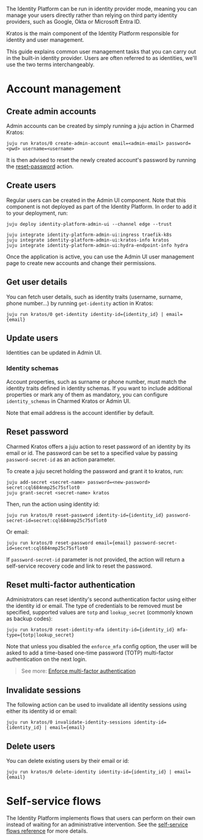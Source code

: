 The Identity Platform can be run in identity provider mode, meaning you can manage your users directly
rather than relying on third party identity providers, such as Google, Okta or Microsoft Entra ID.

Kratos is the main component of the Identity Platform responsible for identity and user management.

This guide explains common user management tasks that you can carry out in the built-in identity provider.
Users are often referred to as identities, we'll use the two terms interchangeably.

# Account management

## Create admin accounts

Admin accounts can be created by simply running a juju action in Charmed Kratos:

```
juju run kratos/0 create-admin-account email=<admin-email> password=<pwd> username=<username>
```

It is then advised to reset the newly created account's password by running the [reset-password](#reset-password) action.

## Create users

Regular users can be created in the Admin UI component. Note that this component is not deployed as part of the Identity Platform.
In order to add it to your deployment, run:
```commandline
juju deploy identity-platform-admin-ui --channel edge --trust

juju integrate identity-platform-admin-ui:ingress traefik-k8s
juju integrate identity-platform-admin-ui:kratos-info kratos
juju integrate identity-platform-admin-ui:hydra-endpoint-info hydra
```

Once the application is active, you can use the Admin UI user management page to create new accounts and change their permissions.

## Get user details

You can fetch user details, such as identity traits (username, surname, phone number...) by running `get-identity` action in Kratos:

```
juju run kratos/0 get-identity identity-id={identity_id} | email={email}
```

## Update users

Identities can be updated in Admin UI.

### Identity schemas

Account properties, such as surname or phone number, must match the identity traits defined in identity schemas.
If you want to include additional properties or mark any of them as mandatory, you can configure `identity_schemas`
in Charmed Kratos or Admin UI.

Note that email address is the account identifier by default.

## Reset password

Charmed Kratos offers a juju action to reset password of an identity by its email or id.
The password can be set to a specified value by passing `password-secret-id` as an action parameter.

To create a juju secret holding the password and grant it to kratos, run:

```shell
juju add-secret <secret-name> password=<new-password>
secret:cql684nmp25c75sflot0
juju grant-secret <secret-name> kratos
```

Then, run the action using identity id:

```shell
juju run kratos/0 reset-password identity-id={identity_id} password-secret-id=secret:cql684nmp25c75sflot0
```

Or email:

```shell
juju run kratos/0 reset-password email={email} password-secret-id=secret:cql684nmp25c75sflot0
```

If `password-secret-id` parameter is not provided, the action will return a self-service recovery code and link
to reset the password.

## Reset multi-factor authentication

Administrators can reset identity's second authentication factor using either the identity id or email.
The type of credentials to be removed must be specified, supported values are `totp` and `lookup_secret` (commonly known as backup codes):

```
juju run kratos/0 reset-identity-mfa identity-id={identity_id} mfa-type={totp|lookup_secret}
```

Note that unless you disabled the `enforce_mfa` config option, the user will be asked
to add a time-based one-time password (TOTP) multi-factor authentication on the next login.

> See more: [Enforce multi-factor authentication](/t/<change-me>)

## Invalidate sessions

The following action can be used to invalidate all identity sessions using either its identity id or email:

```
juju run kratos/0 invalidate-identity-sessions identity-id={identity_id} | email={email}
```

## Delete users

You can delete existing users by their email or id:

```
juju run kratos/0 delete-identity identity-id={identity_id} | email={email}
```

# Self-service flows
The Identity Platform implements flows that users can perform on their own instead of waiting for an administrative intervention.
See the [self-service flows reference](/t/<change-me>) for more details.
